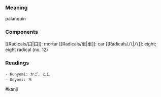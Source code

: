 ### Meaning

palanquin

### Components

[[Radicals/臼|臼]]: mortar [[Radicals/車|車]]: car [[Radicals/八|八]]: eight; eight radical (no. 12)

### Readings

```
- Kunyomi: かご, こし
- Onyomi: ヨ
```

#kanji